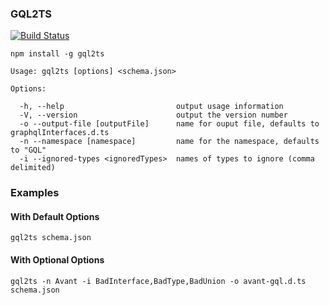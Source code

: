 ### GQL2TS

[![Build Status](https://travis-ci.org/avantcredit/gql2ts.svg?branch=refactor_with_tests)](https://travis-ci.org/avantcredit/gql2ts)

```shell
npm install -g gql2ts
```


```
Usage: gql2ts [options] <schema.json>

Options:

  -h, --help                         output usage information
  -V, --version                      output the version number
  -o --output-file [outputFile]      name for ouput file, defaults to graphqlInterfaces.d.ts
  -n --namespace [namespace]         name for the namespace, defaults to "GQL"
  -i --ignored-types <ignoredTypes>  names of types to ignore (comma delimited)
```

### Examples

#### With Default Options
```shell
gql2ts schema.json
```


#### With Optional Options
```shell
gql2ts -n Avant -i BadInterface,BadType,BadUnion -o avant-gql.d.ts schema.json
```
